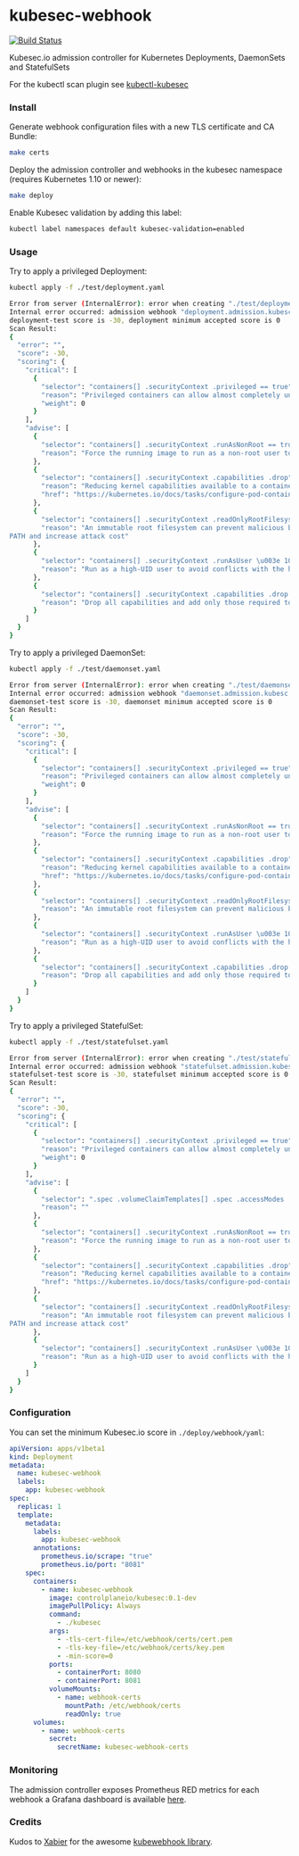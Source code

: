 # kubesec-webhook

[![Build Status](https://travis-ci.org/controlplaneio/kubesec-webhook.svg?branch=master)](https://travis-ci.org/controlplaneio/kubesec-webhook)

Kubesec.io admission controller for Kubernetes Deployments, DaemonSets and StatefulSets

For the kubectl scan plugin see [kubectl-kubesec](https://github.com/controlplaneio/kubectl-kubesec)

### Install

Generate webhook configuration files with a new TLS certificate and CA Bundle:

```bash
make certs
```

Deploy the admission controller and webhooks in the kubesec namespace (requires Kubernetes 1.10 or newer):

```bash
make deploy
``` 

Enable Kubesec validation by adding this label:

```bash
kubectl label namespaces default kubesec-validation=enabled
```

### Usage

Try to apply a privileged Deployment:

```bash
kubectl apply -f ./test/deployment.yaml

Error from server (InternalError): error when creating "./test/deployment.yaml": 
Internal error occurred: admission webhook "deployment.admission.kubesc.io" denied the request: 
deployment-test score is -30, deployment minimum accepted score is 0
Scan Result:
{
  "error": "",
  "score": -30,
  "scoring": {
    "critical": [
      {
        "selector": "containers[] .securityContext .privileged == true",
        "reason": "Privileged containers can allow almost completely unrestricted host access",
        "weight": 0
      }
    ],
    "advise": [
      {
        "selector": "containers[] .securityContext .runAsNonRoot == true",
        "reason": "Force the running image to run as a non-root user to ensure least privilege"
      },
      {
        "selector": "containers[] .securityContext .capabilities .drop",
        "reason": "Reducing kernel capabilities available to a container limits its attack surface",
        "href": "https://kubernetes.io/docs/tasks/configure-pod-container/security-context/"
      },
      {
        "selector": "containers[] .securityContext .readOnlyRootFilesystem == true",
        "reason": "An immutable root filesystem can prevent malicious binaries being added to 
PATH and increase attack cost"
      },
      {
        "selector": "containers[] .securityContext .runAsUser \u003e 10000",
        "reason": "Run as a high-UID user to avoid conflicts with the host's user table"
      },
      {
        "selector": "containers[] .securityContext .capabilities .drop | index(\"ALL\")",
        "reason": "Drop all capabilities and add only those required to reduce syscall attack surface"
      }
    ]
  }
}
```

Try to apply a privileged DaemonSet:

```bash
kubectl apply -f ./test/daemonset.yaml

Error from server (InternalError): error when creating "./test/daemonset.yaml": 
Internal error occurred: admission webhook "daemonset.admission.kubesc.io" denied the request: 
daemonset-test score is -30, daemonset minimum accepted score is 0
Scan Result:
{
  "error": "",
  "score": -30,
  "scoring": {
    "critical": [
      {
        "selector": "containers[] .securityContext .privileged == true",
        "reason": "Privileged containers can allow almost completely unrestricted host access",
        "weight": 0
      }
    ],
    "advise": [
      {
        "selector": "containers[] .securityContext .runAsNonRoot == true",
        "reason": "Force the running image to run as a non-root user to ensure least privilege"
      },
      {
        "selector": "containers[] .securityContext .capabilities .drop",
        "reason": "Reducing kernel capabilities available to a container limits its attack surface",
        "href": "https://kubernetes.io/docs/tasks/configure-pod-container/security-context/"
      },
      {
        "selector": "containers[] .securityContext .readOnlyRootFilesystem == true",
        "reason": "An immutable root filesystem can prevent malicious binaries being added to PATH and increase attack cost"
      },
      {
        "selector": "containers[] .securityContext .runAsUser \u003e 10000",
        "reason": "Run as a high-UID user to avoid conflicts with the host's user table"
      },
      {
        "selector": "containers[] .securityContext .capabilities .drop | index(\"ALL\")",
        "reason": "Drop all capabilities and add only those required to reduce syscall attack surface"
      }
    ]
  }
}
```

Try to apply a privileged StatefulSet:

```bash
kubectl apply -f ./test/statefulset.yaml

Error from server (InternalError): error when creating "./test/statefulset.yaml": 
Internal error occurred: admission webhook "statefulset.admission.kubesc.io" denied the request: 
statefulset-test score is -30, statefulset minimum accepted score is 0
Scan Result:
{
  "error": "",
  "score": -30,
  "scoring": {
    "critical": [
      {
        "selector": "containers[] .securityContext .privileged == true",
        "reason": "Privileged containers can allow almost completely unrestricted host access",
        "weight": 0
      }
    ],
    "advise": [
      {
        "selector": ".spec .volumeClaimTemplates[] .spec .accessModes | index(\"ReadWriteOnce\")",
        "reason": ""
      },
      {
        "selector": "containers[] .securityContext .runAsNonRoot == true",
        "reason": "Force the running image to run as a non-root user to ensure least privilege"
      },
      {
        "selector": "containers[] .securityContext .capabilities .drop",
        "reason": "Reducing kernel capabilities available to a container limits its attack surface",
        "href": "https://kubernetes.io/docs/tasks/configure-pod-container/security-context/"
      },
      {
        "selector": "containers[] .securityContext .readOnlyRootFilesystem == true",
        "reason": "An immutable root filesystem can prevent malicious binaries being added to 
PATH and increase attack cost"
      },
      {
        "selector": "containers[] .securityContext .runAsUser \u003e 10000",
        "reason": "Run as a high-UID user to avoid conflicts with the host's user table"
      }
    ]
  }
}
```

### Configuration

You can set the minimum Kubesec.io score in `./deploy/webhook/yaml`:

```yaml
apiVersion: apps/v1beta1
kind: Deployment
metadata:
  name: kubesec-webhook
  labels:
    app: kubesec-webhook
spec:
  replicas: 1
  template:
    metadata:
      labels:
        app: kubesec-webhook
      annotations:
        prometheus.io/scrape: "true"
        prometheus.io/port: "8081"
    spec:
      containers:
        - name: kubesec-webhook
          image: controlplaneio/kubesec:0.1-dev
          imagePullPolicy: Always
          command:
            - ./kubesec
          args:
            - -tls-cert-file=/etc/webhook/certs/cert.pem
            - -tls-key-file=/etc/webhook/certs/key.pem
            - -min-score=0
          ports:
            - containerPort: 8080
            - containerPort: 8081
          volumeMounts:
            - name: webhook-certs
              mountPath: /etc/webhook/certs
              readOnly: true
      volumes:
        - name: webhook-certs
          secret:
            secretName: kubesec-webhook-certs
```

### Monitoring 

The admission controller exposes Prometheus RED metrics for each webhook a Grafana dashboard is available [here](https://grafana.com/dashboards/7088).

### Credits

Kudos to [Xabier](https://github.com/slok) for the awesome [kubewebhook library](https://github.com/slok/kubewebhook).  
